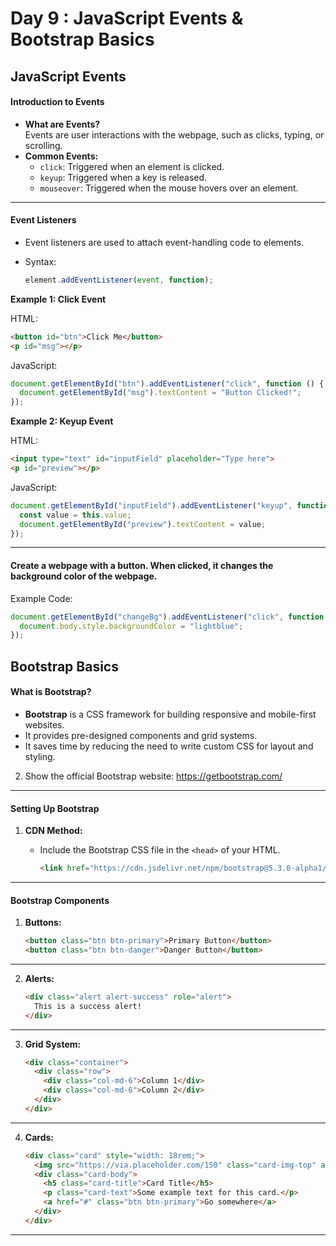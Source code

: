 # **Day 9 : JavaScript Events & Bootstrap Basics**  


## **JavaScript Events**  

#### **Introduction to Events**  
  
   - **What are Events?**  
     Events are user interactions with the webpage, such as clicks, typing, or scrolling.  
   - **Common Events:**  
     - `click`: Triggered when an element is clicked.  
     - `keyup`: Triggered when a key is released.  
     - `mouseover`: Triggered when the mouse hovers over an element.  

---

#### **Event Listeners**   
   - Event listeners are used to attach event-handling code to elements.  
   - Syntax: 

     ```javascript
     element.addEventListener(event, function);
     ```  

 **Example 1: Click Event** 

   HTML:

   ```html
   <button id="btn">Click Me</button>
   <p id="msg"></p>
   ```  
   JavaScript: 

   ```javascript
   document.getElementById("btn").addEventListener("click", function () {
     document.getElementById("msg").textContent = "Button Clicked!";
   });
   ```  


**Example 2: Keyup Event** 

   HTML:  

   ```html
   <input type="text" id="inputField" placeholder="Type here">
   <p id="preview"></p>
   ```  
   JavaScript: 

   ```javascript
   document.getElementById("inputField").addEventListener("keyup", function () {
     const value = this.value;
     document.getElementById("preview").textContent = value;
   });
   ```

---
#### Create a webpage with a button. When clicked, it changes the background color of the webpage. 

Example Code:

   ```javascript
   document.getElementById("changeBg").addEventListener("click", function () {
     document.body.style.backgroundColor = "lightblue";
   });
   ```  


## **Bootstrap Basics**  

#### **What is Bootstrap?**    
   - **Bootstrap** is a CSS framework for building responsive and mobile-first websites.  
   - It provides pre-designed components and grid systems.  
   - It saves time by reducing the need to write custom CSS for layout and styling.  

2. Show the official Bootstrap website: https://getbootstrap.com/  

---

#### **Setting Up Bootstrap**  
1. **CDN Method:**  
   - Include the Bootstrap CSS file in the `<head>` of your HTML.  

     ```html
     <link href="https://cdn.jsdelivr.net/npm/bootstrap@5.3.0-alpha1/dist/css/bootstrap.min.css" rel="stylesheet">
     ```  

---

#### **Bootstrap Components**  

1. **Buttons:**  

   ```html
   <button class="btn btn-primary">Primary Button</button>
   <button class="btn btn-danger">Danger Button</button>
   ```  
---
2. **Alerts:** 

   ```html
   <div class="alert alert-success" role="alert">
     This is a success alert!
   </div>
   ```  
---
3. **Grid System:** 

   ```html
   <div class="container">
     <div class="row">
       <div class="col-md-6">Column 1</div>
       <div class="col-md-6">Column 2</div>
     </div>
   </div>
   ```  
---
4. **Cards:**

   ```html
   <div class="card" style="width: 18rem;">
     <img src="https://via.placeholder.com/150" class="card-img-top" alt="...">
     <div class="card-body">
       <h5 class="card-title">Card Title</h5>
       <p class="card-text">Some example text for this card.</p>
       <a href="#" class="btn btn-primary">Go somewhere</a>
     </div>
   </div>
   ```  


---
